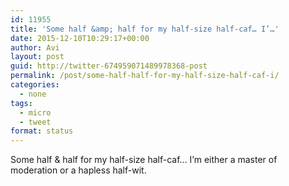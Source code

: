 ```yaml
---
id: 11955
title: 'Some half &amp; half for my half-size half-caf… I’…'
date: 2015-12-10T10:29:17+00:00
author: Avi
layout: post
guid: http://twitter-674959071489978368-post
permalink: /post/some-half-half-for-my-half-size-half-caf-i/
categories:
  - none
tags:
  - micro
  - tweet
format: status
---
```

Some half & half for my half-size half-caf… I’m either a master of moderation or a hapless half-wit.